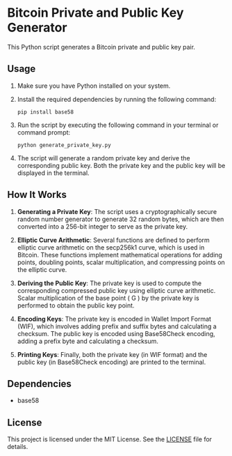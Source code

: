# Bitcoin Private and Public Key Generator

This Python script generates a Bitcoin private and public key pair.

## Usage

1. Make sure you have Python installed on your system.

2. Install the required dependencies by running the following command:
   ```
   pip install base58
   ```

3. Run the script by executing the following command in your terminal or command prompt:
   ```
   python generate_private_key.py
   ```

4. The script will generate a random private key and derive the corresponding public key. Both the private key and the public key will be displayed in the terminal.

## How It Works

1. **Generating a Private Key**: The script uses a cryptographically secure random number generator to generate 32 random bytes, which are then converted into a 256-bit integer to serve as the private key.

2. **Elliptic Curve Arithmetic**: Several functions are defined to perform elliptic curve arithmetic on the secp256k1 curve, which is used in Bitcoin. These functions implement mathematical operations for adding points, doubling points, scalar multiplication, and compressing points on the elliptic curve.

3. **Deriving the Public Key**: The private key is used to compute the corresponding compressed public key using elliptic curve arithmetic. Scalar multiplication of the base point \( G \) by the private key is performed to obtain the public key point.

4. **Encoding Keys**: The private key is encoded in Wallet Import Format (WIF), which involves adding prefix and suffix bytes and calculating a checksum. The public key is encoded using Base58Check encoding, adding a prefix byte and calculating a checksum.

5. **Printing Keys**: Finally, both the private key (in WIF format) and the public key (in Base58Check encoding) are printed to the terminal.

## Dependencies

- base58

## License

This project is licensed under the MIT License. See the [LICENSE](LICENSE) file for details.

